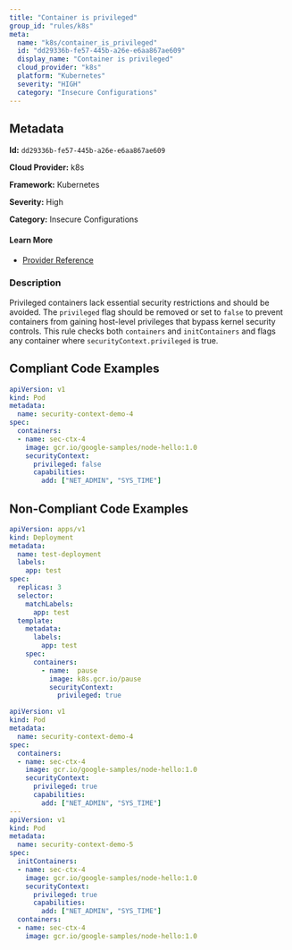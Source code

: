 ```yaml
---
title: "Container is privileged"
group_id: "rules/k8s"
meta:
  name: "k8s/container_is_privileged"
  id: "dd29336b-fe57-445b-a26e-e6aa867ae609"
  display_name: "Container is privileged"
  cloud_provider: "k8s"
  platform: "Kubernetes"
  severity: "HIGH"
  category: "Insecure Configurations"
---
```

## Metadata

**Id:** `dd29336b-fe57-445b-a26e-e6aa867ae609`

**Cloud Provider:** k8s

**Framework:** Kubernetes

**Severity:** High

**Category:** Insecure Configurations

#### Learn More

 - [Provider Reference](https://kubernetes.io/docs/concepts/workloads/pods/#privileged-mode-for-containers)

### Description

 Privileged containers lack essential security restrictions and should be avoided. The `privileged` flag should be removed or set to `false` to prevent containers from gaining host-level privileges that bypass kernel security controls. This rule checks both `containers` and `initContainers` and flags any container where `securityContext.privileged` is true.


## Compliant Code Examples
```yaml
apiVersion: v1
kind: Pod
metadata:
  name: security-context-demo-4
spec:
  containers:
  - name: sec-ctx-4
    image: gcr.io/google-samples/node-hello:1.0
    securityContext:
      privileged: false
      capabilities:
        add: ["NET_ADMIN", "SYS_TIME"]

```
## Non-Compliant Code Examples
```yaml
apiVersion: apps/v1
kind: Deployment
metadata:
  name: test-deployment
  labels:
    app: test
spec:
  replicas: 3
  selector:
    matchLabels:
      app: test
  template:
    metadata:
      labels:
        app: test
    spec:
      containers:
        - name:  pause
          image: k8s.gcr.io/pause
          securityContext:
            privileged: true

```

```yaml
apiVersion: v1
kind: Pod
metadata:
  name: security-context-demo-4
spec:
  containers:
  - name: sec-ctx-4
    image: gcr.io/google-samples/node-hello:1.0
    securityContext:
      privileged: true
      capabilities:
        add: ["NET_ADMIN", "SYS_TIME"]
---
apiVersion: v1
kind: Pod
metadata:
  name: security-context-demo-5
spec:
  initContainers:
  - name: sec-ctx-4
    image: gcr.io/google-samples/node-hello:1.0
    securityContext:
      privileged: true
      capabilities:
        add: ["NET_ADMIN", "SYS_TIME"]
  containers:
  - name: sec-ctx-4
    image: gcr.io/google-samples/node-hello:1.0

```